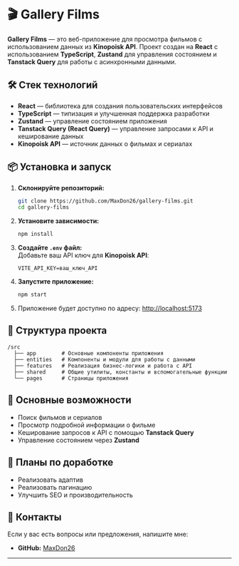 # 🎬 Gallery Films  

**Gallery Films** — это веб-приложение для просмотра фильмов с использованием данных из **Kinopoisk API**. Проект создан на **React** с использованием **TypeScript**, **Zustand** для управления состоянием и **Tanstack Query** для работы с асинхронными данными.  

## 🛠 Стек технологий  
- **React** — библиотека для создания пользовательских интерфейсов  
- **TypeScript** — типизация и улучшенная поддержка разработки  
- **Zustand** — управление состоянием приложения  
- **Tanstack Query (React Query)** — управление запросами к API и кеширование данных  
- **Kinopoisk API** — источник данных о фильмах и сериалах  

## 📦 Установка и запуск  

1. **Склонируйте репозиторий:**  
   ```bash
   git clone https://github.com/MaxDon26/gallery-films.git
   cd gallery-films
   ```
2. **Установите зависимости:**  
   ```bash
   npm install
   ```
3. **Создайте `.env` файл:**  
   Добавьте ваш API ключ для **Kinopoisk API**:  
   ```
   VITE_API_KEY=ваш_ключ_API
   ```

4. **Запустите приложение:**  
   ```bash
   npm start
   ```

5. Приложение будет доступно по адресу: [http://localhost:5173](http://localhost:5173)

## 📁 Структура проекта  

```
/src
  ├── app        # Основные компоненты приложения
  ├── entities   # Компоненты и модули для работы с данными
  ├── features   # Реализация бизнес-логики и работа с API
  ├── shared     # Общие утилиты, константы и вспомогательные функции
  └── pages      # Страницы приложения
```

## 🔑 Основные возможности  
- Поиск фильмов и сериалов  
- Просмотр подробной информации о фильме  
- Кеширование запросов к API с помощью **Tanstack Query**  
- Управление состоянием через **Zustand**  


## 📌 Планы по доработке  
- Реализовать адаптив
- Реализовать пагинацию  
- Улучшить SEO и производительность  

## 🤝 Контакты  
Если у вас есть вопросы или предложения, напишите мне:  
- **GitHub:** [MaxDon26](https://github.com/MaxDon26)  

---

